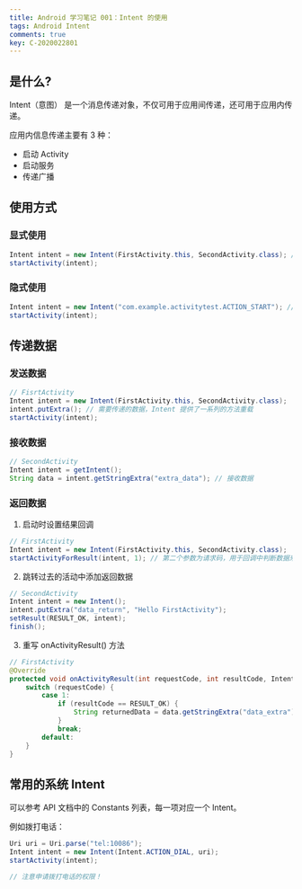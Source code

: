 ```yaml
---
title: Android 学习笔记 001：Intent 的使用
tags: Android Intent
comments: true
key: C-2020022801
---
```


## 是什么?

Intent（意图） 是一个消息传递对象，不仅可用于应用间传递，还可用于应用内传递。

应用内信息传递主要有 3 种：

* 启动 Activity
* 启动服务
* 传递广播



## 使用方式

### 显式使用

```java
Intent intent = new Intent(FirstActivity.this, SecondActivity.class); // public Intent(Context packageContext, Class<?> cls)
startActivity(intent);
```



### 隐式使用

```java
Intent intent = new Intent("com.example.activitytest.ACTION_START"); // public Intent(String action)
startActivity(intent);
```



## 传递数据

### 发送数据

```java
// FisrtActivity
Intent intent = new Intent(FirstActivity.this, SecondActivity.class); 
intent.putExtra(); // 需要传递的数据，Intent 提供了一系列的方法重载
startActivity(intent);
```



### 接收数据

```java
// SecondActivity
Intent intent = getIntent();
String data = intent.getStringExtra("extra_data"); // 接收数据
```



### 返回数据

1. 启动时设置结果回调

```java
// FirstActivity
Intent intent = new Intent(FirstActivity.this, SecondActivity.class); 
startActivityForResult(intent, 1); // 第二个参数为请求码，用于回调中判断数据来源
```

2. 跳转过去的活动中添加返回数据

```java
// SecondActivity
Intent intent = new Intent();
intent.putExtra("data_return", "Hello FirstActivity");
setResult(RESULT_OK, intent);
finish();
```

3. 重写 onActivityResult() 方法

```java
// FirstActivity
@Override
protected void onActivityResult(int requestCode, int resultCode, Intent data) {
	switch (requestCode) {
		case 1:
			if (resultCode == RESULT_OK) {
				String returnedData = data.getStringExtra("data_extra"); // 得到返回的数据
			}
			break;
		default:
	}
}
```



## 常用的系统 Intent 

可以参考 API 文档中的 Constants 列表，每一项对应一个 Intent。

例如拨打电话：

```java
Uri uri = Uri.parse("tel:10086");
Intent intent = new Intent(Intent.ACTION_DIAL, uri);
startActivity(intent);

// 注意申请拨打电话的权限！
```

